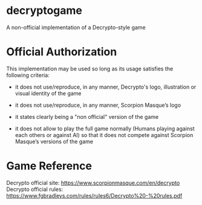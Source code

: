# decryptogame
A non-official implementation of a Decrypto-style game

# Official Authorization
This implementation may be used so long as its usage satisfies the following criteria:

- it does not use/reproduce, in any manner, Decrypto's logo, illustration or visual identity of the game

- it does not use/reproduce, in any manner, Scorpion Masque’s logo

- it states clearly being a "non official" version of the game

- it does not allow to play the full game normally (Humans playing against each others or against AI) so that it does not compete against Scorpion Masque’s versions of the game

# Game Reference
Decrypto official site: https://www.scorpionmasque.com/en/decrypto  
Decrypto official rules: https://www.fgbradleys.com/rules/rules6/Decrypto%20-%20rules.pdf
